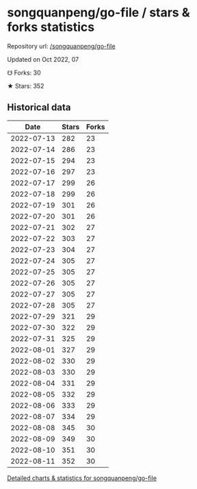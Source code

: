 # songquanpeng/go-file / stars & forks statistics

Repository url: [/songquanpeng/go-file](https://github.com/songquanpeng/go-file)

Updated on Oct 2022, 07

☋ Forks: 30

★ Stars: 352

## Historical data
| Date | Stars | Forks |
|------|-------|-------|
| 2022-07-13 | 282 | 23 | 
| 2022-07-14 | 286 | 23 | 
| 2022-07-15 | 294 | 23 | 
| 2022-07-16 | 297 | 23 | 
| 2022-07-17 | 299 | 26 | 
| 2022-07-18 | 299 | 26 | 
| 2022-07-19 | 301 | 26 | 
| 2022-07-20 | 301 | 26 | 
| 2022-07-21 | 302 | 27 | 
| 2022-07-22 | 303 | 27 | 
| 2022-07-23 | 304 | 27 | 
| 2022-07-24 | 305 | 27 | 
| 2022-07-25 | 305 | 27 | 
| 2022-07-26 | 305 | 27 | 
| 2022-07-27 | 305 | 27 | 
| 2022-07-28 | 305 | 27 | 
| 2022-07-29 | 321 | 29 | 
| 2022-07-30 | 322 | 29 | 
| 2022-07-31 | 325 | 29 | 
| 2022-08-01 | 327 | 29 | 
| 2022-08-02 | 330 | 29 | 
| 2022-08-03 | 330 | 29 | 
| 2022-08-04 | 331 | 29 | 
| 2022-08-05 | 332 | 29 | 
| 2022-08-06 | 333 | 29 | 
| 2022-08-07 | 334 | 29 | 
| 2022-08-08 | 345 | 30 | 
| 2022-08-09 | 349 | 30 | 
| 2022-08-10 | 351 | 30 | 
| 2022-08-11 | 352 | 30 | 


[Detailed charts & statistics for songquanpeng/go-file](https://reviewgithub.com/rep/songquanpeng/go-file)
